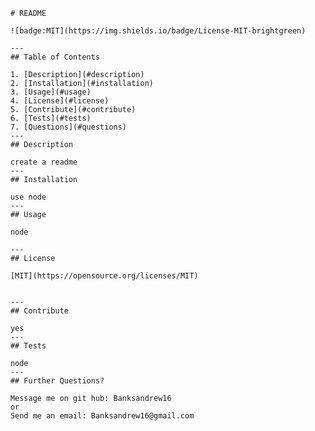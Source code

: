 
        # README
        
        ![badge:MIT](https://img.shields.io/badge/License-MIT-brightgreen)
    
        ---
        ## Table of Contents

        1. [Description](#description)
        2. [Installation](#installation)
        3. [Usage](#usage)
        4. [License](#license)
        5. [Contribute](#contribute)
        6. [Tests](#tests)
        7. [Questions](#questions)
        ---
        ## Description

        create a readme
        ---
        ## Installation

        use node
        ---
        ## Usage

        node
        
        ---
        ## License
        
        [MIT](https://opensource.org/licenses/MIT)
    
    
        ---
        ## Contribute
        
        yes
        ---
        ## Tests
        
        node
        ---
        ## Further Questions?
        
        Message me on git hub: Banksandrew16
        or
        Send me an email: Banksandrew16@gmail.com
    